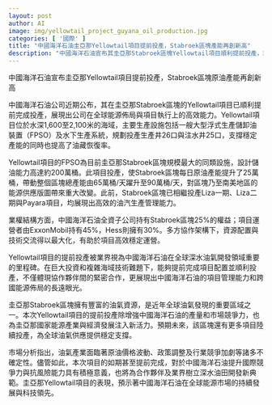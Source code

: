 ```yaml
---
layout: post
author: AI
image: img/yellowtail_project_guyana_oil_production.jpg
categories: [ '國際' ]
title: "中國海洋石油圭亞那Yellowtail項目提前投產，Stabroek區塊產能再創新高"
description: "中國海洋石油宣布其圭亞那Stabroek區塊Yellowtail項目順利提前投產，該項目每日新增25萬桶原油產能，將區塊總產能提升至90萬桶/天，展現全球深水油氣開發、協作及項目管理的領先能力，並推動南美能源版圖變革與國際競爭力增強。"
---
```

中國海洋石油宣布圭亞那Yellowtail項目提前投產，Stabroek區塊原油產能再創新高

中國海洋石油公司近期公布，其在圭亞那Stabroek區塊的Yellowtail項目已順利提前完成投產，展現出公司在全球能源佈局與項目執行上的高效能力。Yellowtail項目位於水深1,600至2,100米的海域，主要生產設施包括一艘大型浮式生產儲卸油裝置（FPSO）及水下生產系統，規劃投產生產井26口與注水井25口，支撐穩定產能的同時也提高了油藏恢復率。

Yellowtail項目的FPSO為目前圭亞那Stabroek區塊規模最大的同類設施，設計儲油能力高達約200萬桶。此項目投產，使Stabroek區塊每日原油產能提升了25萬桶，帶動整個區塊總產能由65萬桶/天躍升至90萬桶/天，對區塊乃至南美地區的能源供應版圖帶來重大改變。此前，Stabroek區塊已相繼投產Liza一期、Liza二期與Payara項目，均展現出高效的油汽生產管理能力。

業權結構方面，中國海洋石油全資子公司持有Stabroek區塊25%的權益；項目運營者由ExxonMobil持有45%，Hess則擁有30%。多方協作架構下，資源配置與技術交流得以最大化，有助於項目高效穩定運營。

Yellowtail項目的提前投產被業界視為中國海洋石油在全球深水油氣開發領域重要的里程碑。在巨大投資和複雜海域技術難題下，能夠提前完成項目配置並順利投產，不僅體現協作夥伴間的緊密合作，更展現出中國海洋石油的項目管理能力和跨國能源佈局的長遠眼光。

圭亞那Stabroek區塊擁有豐富的油氣資源，是近年全球油氣發現的重要區域之一。本次Yellowtail項目的提前投產除增強中國海洋石油的產量和市場競爭力，也為圭亞那國家能源產業與經濟發展注入新活力。預期未來，該區塊還有更多項目陸續投產，為全球油氣供應提供穩定支撐。

市場分析指出，油氣產業面臨著原油價格波動、政策調整及行業競爭加劇等諸多不確定性。儘管如此，本次項目的如期甚至提前完成，對於中國海洋石油提升國際競爭力與抗風險能力具有積極意義，也將為合作夥伴及業界樹立深水油田開發新典範。圭亞那Yellowtail項目的表現，預示著中國海洋石油在全球能源市場的持續發展與科技領先。